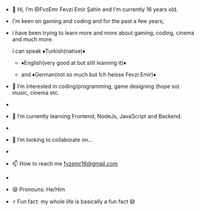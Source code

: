 - 👋 Hi, I’m @FvzEmr Fevzi Emir Şahin and I'm currently 16 years old.
- I'm keen on gaming and coding and for the past a few years;
- i have been trying to learn more and more about gaming, coding, cinema and much more.

   I can speak ♦Turkish(native)♦
  - ♦English(very good at but still learning it)♦

  - and ♦German(not so much but Ich heisse Fevzi Emir)♦
- 👀 I’m interested in coding/programming, game designing (hope so) music, cinema etc.
- 
- 🌱 I’m currently learning Frontend, NodeJs, JavaScript and Backend.
- 
- 💞️ I’m looking to collaborate on...
- 
- 📫 How to reach me fvzemr16@gmail.com
- 
- 😄 Pronouns: He/Him
- ⚡ Fun fact: my whole life is basically a fun fact 😄

<!---
FvzEmr/FvzEmr is a ✨ special ✨ repository because its `README.md` (this file) appears on your GitHub profile.
You can click the Preview link to take a look at your changes.
--->
